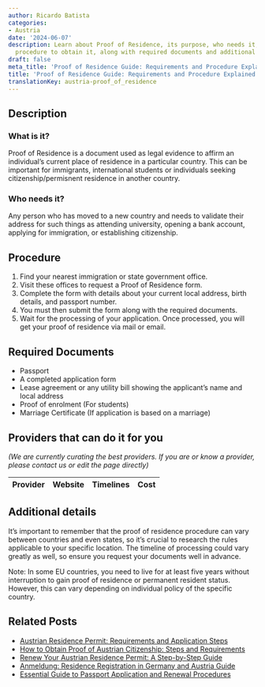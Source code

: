 ```yaml
---
author: Ricardo Batista
categories:
- Austria
date: '2024-06-07'
description: Learn about Proof of Residence, its purpose, who needs it, and the step-by-step
  procedure to obtain it, along with required documents and additional details.
draft: false
meta_title: 'Proof of Residence Guide: Requirements and Procedure Explained'
title: 'Proof of Residence Guide: Requirements and Procedure Explained'
translationKey: austria-proof_of_residence
---
```


## Description
### What is it?
Proof of Residence is a document used as legal evidence to affirm an individual’s current place of residence in a particular country. This can be important for immigrants, international students or individuals seeking citizenship/permisnent residence in another country.

### Who needs it?
Any person who has moved to a new country and needs to validate their address for such things as attending university, opening a bank account, applying for immigration, or establishing citizenship.

## Procedure
1. Find your nearest immigration or state government office.
2. Visit these offices to request a Proof of Residence form.
3. Complete the form with details about your current local address, birth details, and passport number. 
4. You must then submit the form along with the required documents.
5. Wait for the processing of your application. Once processed, you will get your proof of residence via mail or email.

## Required Documents
- Passport
- A completed application form
- Lease agreement or any utility bill showing the applicant’s name and local address
- Proof of enrolment (For students)
- Marriage Certificate (If application is based on a marriage)

## Providers that can do it for you

_(We are currently curating the best providers. If you are or know a provider, please contact us or edit the page directly)_

| Provider        |     Website     |     Timelines    |       Cost      |
| --------------- | --------------- |  :-------------: | :-------------: |

## Additional details
It’s important to remember that the proof of residence procedure can vary between countries and even states, so it’s crucial to research the rules applicable to your specific location. The timeline of processing could vary greatly as well, so ensure you request your documents well in advance. 

Note: In some EU countries, you need to live for at least five years without interruption to gain proof of residence or permanent resident status. However, this can vary depending on individual policy of the specific country.


## Related Posts

- [Austrian Residence Permit: Requirements and Application Steps](https://tramitit.com/guides/austria/residence_permit_application/)
- [How to Obtain Proof of Austrian Citizenship: Steps and Requirements](https://tramitit.com/guides/austria/proof_of_citizenship/)
- [Renew Your Austrian Residence Permit: A Step-by-Step Guide](https://tramitit.com/guides/austria/residence_permit_renewal/)
- [Anmeldung: Residence Registration in Germany and Austria Guide](https://tramitit.com/guides/austria/residence_registration/)
- [Essential Guide to Passport Application and Renewal Procedures](https://tramitit.com/guides/austria/passport_application/)
